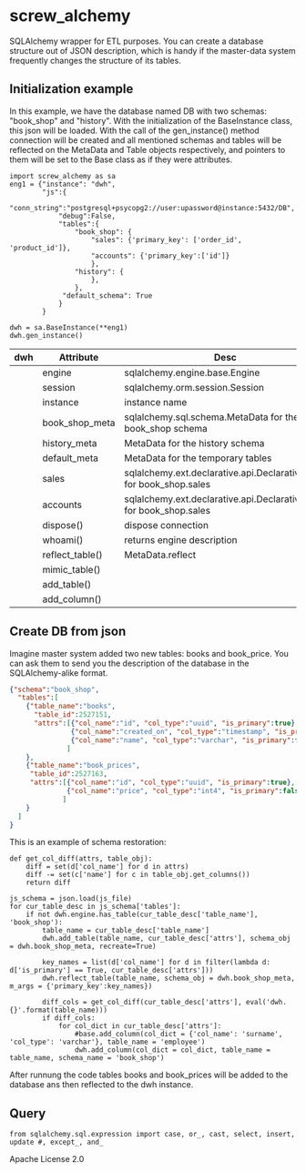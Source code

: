 # screw_alchemy

SQLAlchemy wrapper for ETL purposes. You can create a database structure out of JSON description, which is handy if the master-data system frequently changes the structure of its tables.

## Initialization example

In this example, we have the database named DB with two schemas: "book_shop" and "history".
With the initialization of the BaseInstance class, this json will be loaded.
With the call of the gen_instance() method connection will be created and all mentioned schemas and tables will be reflected on the MetaData and Table objects respectively, and pointers to them will be set to the Base class as if they were attributes.

```python3
import screw_alchemy as sa
eng1 = {"instance": "dwh",
        "js":{
            "conn_string":"postgresql+psycopg2://user:upassword@instance:5432/DB",
            "debug":False,
            "tables":{
                "book_shop": {
                    "sales": {'primary_key': ['order_id', 'product_id']},
                    "accounts": {'primary_key':['id']}
                    },
                "history": {
                    },
                },
             "default_schema": True
            }
        }

dwh = sa.BaseInstance(**eng1)
dwh.gen_instance()
```
dwh | Attribute | Desc
------------ | ------------- | -------------
 &nbsp; | engine | sqlalchemy.engine.base.Engine
 &nbsp; | session | sqlalchemy.orm.session.Session
 &nbsp; | instance | instance name
 &nbsp; | book_shop_meta | sqlalchemy.sql.schema.MetaData for the book_shop schema |
 &nbsp; | history_meta | MetaData for the history schema |
 &nbsp; | default_meta | MetaData for the temporary tables |
 &nbsp; | sales | sqlalchemy.ext.declarative.api.DeclarativeMeta for book_shop.sales |
 &nbsp; | accounts | sqlalchemy.ext.declarative.api.DeclarativeMeta for book_shop.sales |
 &nbsp; | dispose() | dispose connection 
 &nbsp; | whoami()  | returns engine description
 &nbsp; | reflect_table() | MetaData.reflect
 &nbsp; | mimic_table() | 
 &nbsp; | add_table() | 
 &nbsp; | add_column() | 
 
## Create DB from json
Imagine master system added two new tables: books and book_price. You can ask them to send you the description of the database in the SQLAlchemy-alike format.

```json
{"schema":"book_shop",
  "tables":[
    {"table_name":"books",
      "table_id":2527151,
      "attrs":[{"col_name":"id", "col_type":"uuid", "is_primary":true},
               {"col_name":"created_on", "col_type":"timestamp", "is_primary":false},
               {"col_name":"name", "col_type":"varchar", "is_primary":false}
              ]
    },
    {"table_name":"book_prices",
     "table_id":2527163,
     "attrs":[{"col_name":"id", "col_type":"uuid", "is_primary":true},
              {"col_name":"price", "col_type":"int4", "is_primary":false}
             ]
    }
  ]
}
```
This is an example of schema restoration:
```
def get_col_diff(attrs, table_obj):
    diff = set(d['col_name'] for d in attrs)
    diff -= set(c['name'] for c in table_obj.get_columns())
    return diff
    
js_schema = json.load(js_file)
for cur_table_desc in js_schema['tables']:
    if not dwh.engine.has_table(cur_table_desc['table_name'], 'book_shop'):
        table_name = cur_table_desc['table_name']
        dwh.add_table(table_name, cur_table_desc['attrs'], schema_obj = dwh.book_shop_meta, recreate=True)
        
        key_names = list(d['col_name'] for d in filter(lambda d: d['is_primary'] == True, cur_table_desc['attrs']))
        dwh.reflect_table(table_name, schema_obj = dwh.book_shop_meta, m_args = {'primary_key':key_names})
        
        diff_cols = get_col_diff(cur_table_desc['attrs'], eval('dwh.{}'.format(table_name)))
        if diff_cols:
            for col_dict in cur_table_desc['attrs']:
                #base.add_column(col_dict = {'col_name': 'surname', 'col_type': 'varchar'}, table_name = 'employee')
                dwh.add_column(col_dict = col_dict, table_name = table_name, schema_name = 'book_shop')
```

After runnung the code tables books and book_prices will be added to the database ans then reflected to the dwh instance.

## Query
```python3
from sqlalchemy.sql.expression import case, or_, cast, select, insert, update #, except_, and_
```

Apache License 2.0
